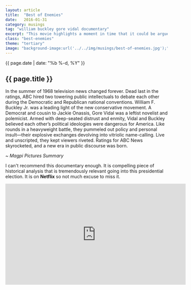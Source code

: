 ```yaml
---
layout: article
title:  "Best of Enemies"
date:   2016-01-31
category: musings
tag: "william buckley gore vidal documentary"
excerpt: "This movie highlights a moment in time that it could be argued changed the very nature of how we engage in politics in the United States."
class: "best-enemies"
theme: "tertiary"
image: "background-image:url('../../img/musings/best-of-enemies.jpg');"
---
```

<section class="header" style="{{page.image}}">
	<div class="content">
	<div class="span-3 col empty"></div>
	<div class="span-6 col">
		<p class="post-meta">{{ page.date | date: "%b %-d, %Y" }}</p>
		<h1>{{ page.title }}</h1>
		<p>In the summer of 1968 television news changed forever. Dead last in the ratings, ABC hired two towering public intellectuals to debate each other during the Democratic and Republican national conventions. William F. Buckley Jr. was a leading light of the new conservative movement. A Democrat and cousin to Jackie Onassis, Gore Vidal was a leftist novelist and polemicist. Armed with deep-seated distrust and enmity, Vidal and Buckley believed each other’s political ideologies were dangerous for America. Like rounds in a heavyweight battle, they pummeled out policy and personal insult—their explosive exchanges devolving into vitriolic name-calling. Live and unscripted, they kept viewers riveted. Ratings for ABC News skyrocketed, and a new era in public discourse was born.</p>
		<p class="text-right"><em>~ Magpi Pictures Summary</em></p>
	</div>
	<div class="span-3 col empty"></div>	
	</div>
</section>
<section class="code continued">
	<div class="content gutters">
		<div class="span-3 col empty"></div>
		<div class="span-6 col">
			<p>I can't recommend this documentary enough. It is compelling piece of historical analysis that is tremendously relevant going into this presidential election. It is on <strong>Netflix</strong> so not much excuse to miss it.</p>
		</div>
		<div class="span-3 col empty"></div>	
	</div>
	<div class="content">
		<div class="span-3 col empty"></div>
		<div class="span-6 col">
			<div class="youtube">
				<iframe width="560" height="315" src="https://www.youtube.com/embed/CzgfQvB2dvA" frameborder="0" allowfullscreen></iframe>
		</div>
</div>
	<div class="span-3 col empty"></div>
	</div>
		<div class="divider"></div>	
</section>